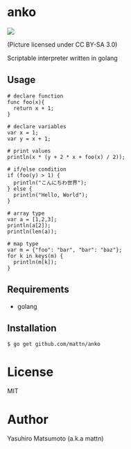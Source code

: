# anko

![](https://raw.githubusercontent.com/mattn/anko/master/anko.png)

(Picture licensed under CC BY-SA 3.0)

Scriptable interpreter written in golang

## Usage

```
# declare function
func foo(x){
  return x + 1;
}

# declare variables
var x = 1;
var y = x + 1;

# print values 
println(x * (y + 2 * x + foo(x) / 2));

# if/else condition
if (foo(y) > 1) {
  println("こんにちわ世界");
} else {
  println("Hello, World");
}

# array type
var a = [1,2,3];
println(a[2]);
println(len(a));

# map type
var m = {"foo": "bar", "bar": "baz"};
for k in keys(m) {
  println(m[k]);
}
```

## Requirements

* golang

## Installation

```
$ go get github.com/mattn/anko
```

# License

MIT

# Author

Yasuhiro Matsumoto (a.k.a mattn)

